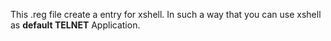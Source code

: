 This .reg file create a entry for xshell. In such a way that you can use xshell as <b>default TELNET</b> Application.
